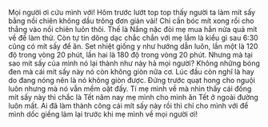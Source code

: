 Mọi người ơi cứu mình với! Hôm trước lướt top top thấy người ta làm mít sấy bằng nồi chiên không dầu trông đơn giản vãi! Chỉ cần bóc mít xong rồi cho thẳng vào nồi chiên luôn thôi. Thế là Nắng nặc đòi mẹ mua hẳn nửa quả mít về để làm thử. Còn tự tin dõng dạc chắc chắn với mẹ lắm là kiểu gì sau 6:30 cũng có mít sấy để ăn. Set nhiệt giống y như hướng dẫn luôn, lần một là 120 độ trong vòng 20 phút, lần hai là 180 độ trong vòng 20 phút. Nhưng mà tại sao mít sấy của mình nó lại thành như này hả mọi người? Không những bóng đen mà cái mít sấy này nó còn không giòn nữa cơ. Lúc đầu còn nghĩ là hay do đang nóng nên là nó không giòn được. Đứng trước quạt hong cho nguội luôn nhưng mà nó vẫn mềm oặt đấy. Tí mẹ mình về mà nhìn thấy cái đống mít sấy này thì chắc là Tết năm nay mẹ mình cho mình ăn Tết ở ngoài đường luôn mất. Ai đã làm thành công cái mít sấy này rồi thì chỉ cho mình với để mình dốc giềng làm lại trước khi mẹ mình về mọi người ơi!